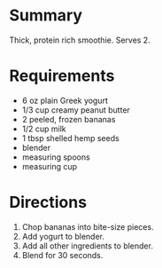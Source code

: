 # Summary

Thick, protein rich smoothie. Serves 2.

# Requirements

* 6 oz plain Greek yogurt
* 1/3 cup creamy peanut butter
* 2 peeled, frozen bananas
* 1/2 cup milk
* 1 tbsp shelled hemp seeds
* blender
* measuring spoons
* measuring cup

# Directions

1. Chop bananas into bite-size pieces.
2. Add yogurt to blender.
2. Add all other ingredients to blender.
3. Blend for 30 seconds.
